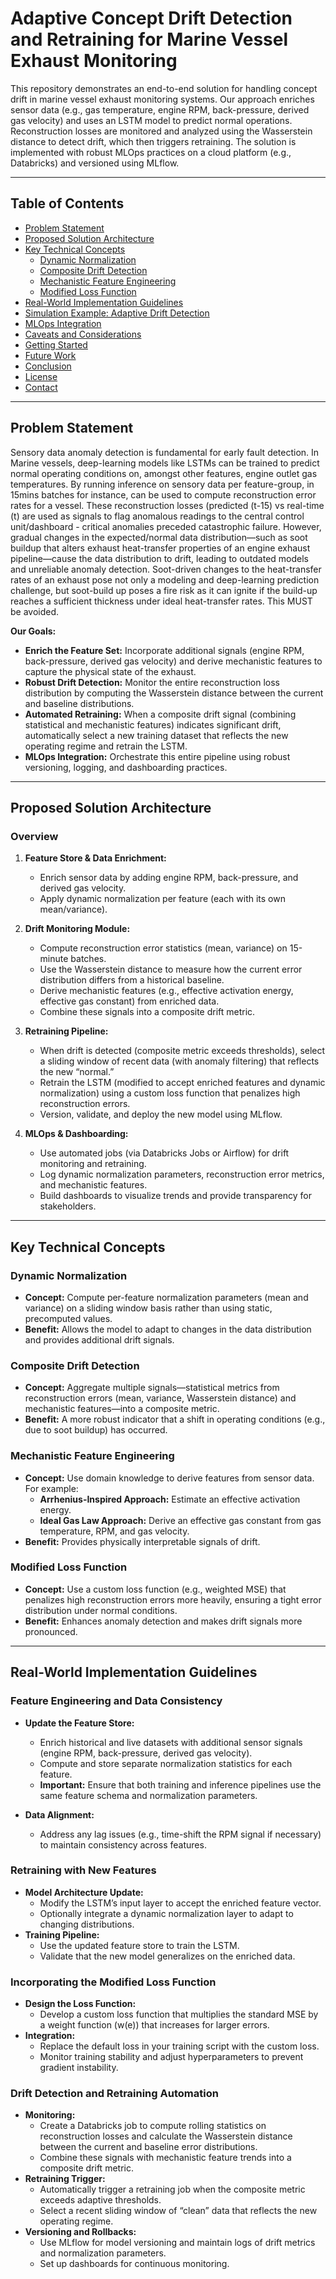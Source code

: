 # Adaptive Concept Drift Detection and Retraining for Marine Vessel Exhaust Monitoring

This repository demonstrates an end-to-end solution for handling concept drift in marine vessel exhaust monitoring systems. Our approach enriches sensor data (e.g., gas temperature, engine RPM, back-pressure, derived gas velocity) and uses an LSTM model to predict normal operations. Reconstruction losses are monitored and analyzed using the Wasserstein distance to detect drift, which then triggers retraining. The solution is implemented with robust MLOps practices on a cloud platform (e.g., Databricks) and versioned using MLflow.

---

## Table of Contents

- [Problem Statement](#problem-statement)
- [Proposed Solution Architecture](#proposed-solution-architecture)
- [Key Technical Concepts](#key-technical-concepts)
  - [Dynamic Normalization](#dynamic-normalization)
  - [Composite Drift Detection](#composite-drift-detection)
  - [Mechanistic Feature Engineering](#mechanistic-feature-engineering)
  - [Modified Loss Function](#modified-loss-function)
- [Real-World Implementation Guidelines](#real-world-implementation-guidelines)
- [Simulation Example: Adaptive Drift Detection](#simulation-example-adaptive-drift-detection)
- [MLOps Integration](#mlops-integration)
- [Caveats and Considerations](#caveats-and-considerations)
- [Getting Started](#getting-started)
- [Future Work](#future-work)
- [Conclusion](#conclusion)
- [License](#license)
- [Contact](#contact)

---

## Problem Statement

Sensory data anomaly detection is fundamental for early fault detection. In Marine vessels, deep-learning models like LSTMs can be trained to predict normal operating conditions on, amongst other features, engine outlet gas temperatures. By running inference on sensory data per feature-group, in 15mins batches for instance, can be used to compute reconstruction error rates for a vessel. These reconstruction losses (predicted (t-15) vs real-time (t) are used as signals to flag anomalous readings to the central control unit/dashboard - critical anomalies preceded catastrophic failure. However, gradual changes in the expected/normal data distribution—such as soot buildup that alters exhaust heat-transfer properties of an engine exhaust pipeline—cause the data distribution to drift, leading to outdated models and unreliable anomaly detection. Soot-driven changes to the heat-transfer rates of an exhaust pose not only a modeling and deep-learning prediction challenge, but soot-build up poses a fire risk as it can ignite if the build-up reaches a sufficient thickness under ideal heat-transfer rates. This MUST be avoided.

**Our Goals:**
- **Enrich the Feature Set:** Incorporate additional signals (engine RPM, back-pressure, derived gas velocity) and derive mechanistic features to capture the physical state of the exhaust.
- **Robust Drift Detection:** Monitor the entire reconstruction loss distribution by computing the Wasserstein distance between the current and baseline distributions.
- **Automated Retraining:** When a composite drift signal (combining statistical and mechanistic features) indicates significant drift, automatically select a new training dataset that reflects the new operating regime and retrain the LSTM.
- **MLOps Integration:** Orchestrate this entire pipeline using robust versioning, logging, and dashboarding practices.

---

## Proposed Solution Architecture

### Overview

1. **Feature Store & Data Enrichment:**  
   - Enrich sensor data by adding engine RPM, back-pressure, and derived gas velocity.
   - Apply dynamic normalization per feature (each with its own mean/variance).

2. **Drift Monitoring Module:**  
   - Compute reconstruction error statistics (mean, variance) on 15-minute batches.
   - Use the Wasserstein distance to measure how the current error distribution differs from a historical baseline.
   - Derive mechanistic features (e.g., effective activation energy, effective gas constant) from enriched data.
   - Combine these signals into a composite drift metric.

3. **Retraining Pipeline:**  
   - When drift is detected (composite metric exceeds thresholds), select a sliding window of recent data (with anomaly filtering) that reflects the new “normal.”
   - Retrain the LSTM (modified to accept enriched features and dynamic normalization) using a custom loss function that penalizes high reconstruction errors.
   - Version, validate, and deploy the new model using MLflow.

4. **MLOps & Dashboarding:**  
   - Use automated jobs (via Databricks Jobs or Airflow) for drift monitoring and retraining.
   - Log dynamic normalization parameters, reconstruction error metrics, and mechanistic features.
   - Build dashboards to visualize trends and provide transparency for stakeholders.

---

## Key Technical Concepts

### Dynamic Normalization

- **Concept:** Compute per-feature normalization parameters (mean and variance) on a sliding window basis rather than using static, precomputed values.
- **Benefit:** Allows the model to adapt to changes in the data distribution and provides additional drift signals.

### Composite Drift Detection

- **Concept:** Aggregate multiple signals—statistical metrics from reconstruction errors (mean, variance, Wasserstein distance) and mechanistic features—into a composite metric.
- **Benefit:** A more robust indicator that a shift in operating conditions (e.g., due to soot buildup) has occurred.

### Mechanistic Feature Engineering

- **Concept:** Use domain knowledge to derive features from sensor data. For example:
  - **Arrhenius-Inspired Approach:** Estimate an effective activation energy.
  - **Ideal Gas Law Approach:** Derive an effective gas constant from gas temperature, RPM, and gas velocity.
- **Benefit:** Provides physically interpretable signals of drift.

### Modified Loss Function

- **Concept:** Use a custom loss function (e.g., weighted MSE) that penalizes high reconstruction errors more heavily, ensuring a tight error distribution under normal conditions.
- **Benefit:** Enhances anomaly detection and makes drift signals more pronounced.

---

## Real-World Implementation Guidelines

### Feature Engineering and Data Consistency

- **Update the Feature Store:**  
  - Enrich historical and live datasets with additional sensor signals (engine RPM, back-pressure, derived gas velocity).
  - Compute and store separate normalization statistics for each feature.
  - **Important:** Ensure that both training and inference pipelines use the same feature schema and normalization parameters.

- **Data Alignment:**  
  - Address any lag issues (e.g., time-shift the RPM signal if necessary) to maintain consistency across features.

### Retraining with New Features

- **Model Architecture Update:**  
  - Modify the LSTM’s input layer to accept the enriched feature vector.
  - Optionally integrate a dynamic normalization layer to adapt to changing distributions.
- **Training Pipeline:**  
  - Use the updated feature store to train the LSTM.
  - Validate that the new model generalizes on the enriched data.

### Incorporating the Modified Loss Function

- **Design the Loss Function:**  
  - Develop a custom loss function that multiplies the standard MSE by a weight function \(w(e)\) that increases for larger errors.
- **Integration:**  
  - Replace the default loss in your training script with the custom loss.
  - Monitor training stability and adjust hyperparameters to prevent gradient instability.

### Drift Detection and Retraining Automation

- **Monitoring:**  
  - Create a Databricks job to compute rolling statistics on reconstruction losses and calculate the Wasserstein distance between the current and baseline error distributions.
  - Combine these signals with mechanistic feature trends into a composite drift metric.
- **Retraining Trigger:**  
  - Automatically trigger a retraining job when the composite metric exceeds adaptive thresholds.
  - Select a recent sliding window of “clean” data that reflects the new operating regime.
- **Versioning and Rollbacks:**  
  - Use MLflow for model versioning and maintain logs of drift metrics and normalization parameters.
  - Set up dashboards for continuous monitoring.
